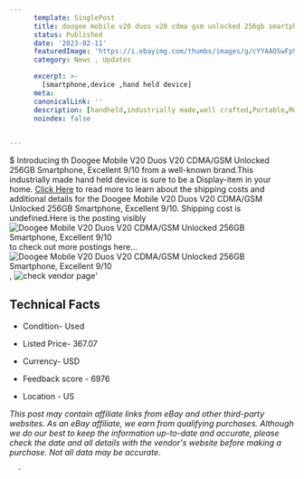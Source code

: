 ```yaml
---
      template: SinglePost
      title: doogee mobile v20 duos v20 cdma gsm unlocked 256gb smartphone excellent 9 10
      status: Published
      date: '2023-02-11'
      featuredImage: 'https://i.ebayimg.com/thumbs/images/g/cYYAAOSwFp9jz~dt/s-l225.jpg'
      category: News , Updates

      excerpt: >-
        [smartphone,device ,hand held device]
      meta:
      canonicalLink: ''
      description: [handheld,industrially made,well crafted,Portable,Mobile,Compact,Convenient,Lightweight,Maneuverable,Man-portable,Miniature,Carriable,Hand-held,Light,Holdable,Transportable,Mobile device,Pocket-sized,On-the-go,Wireless,Cordless,Compact size,Convenient size, smartphone,device ,hand held device]
      noindex: false
      

---
```

$
      Introducing th Doogee Mobile V20 Duos V20 CDMA/GSM Unlocked 256GB Smartphone, Excellent 9/10 from a well-known brand.This industrially made hand held device is sure to be a Display-item in your home. [Click Here](https://www.ebay.com/itm/266099773852?hash=item3df4c8519c%3Ag%3AcYYAAOSwFp9jz%7Edt&mkevt=1&mkcid=1&mkrid=711-53200-19255-0&campid=%253CePNCampaignId%253E&customid=%253CreferenceId%253E&toolid=10049) to read more to learn about the shipping costs and additional details for the Doogee Mobile V20 Duos V20 CDMA/GSM Unlocked 256GB Smartphone, Excellent 9/10. Shipping cost is undefined.Here is the posting visibly ![Doogee Mobile V20 Duos V20 CDMA/GSM Unlocked 256GB Smartphone, Excellent 9/10](https://i.ebayimg.com/thumbs/images/g/cYYAAOSwFp9jz~dt/s-l225.jpg) to check out more postings here... ![Doogee Mobile V20 Duos V20 CDMA/GSM Unlocked 256GB Smartphone, Excellent 9/10](https://i.ebayimg.com/images/g/cYYAAOSwFp9jz~dt/s-l960.jpg), ![check vendor page](https://origin-galleryplus.ebayimg.com/ws/web/266099773852_2_0_1/225x225.jpg)'

      

 ## Technical Facts 



     
      

 - Condition- Used 


      

 - Listed Price- 367.07 


      

 - Currency- USD 


      

 - Feedback score - 6976 


      

 - Location - US 


      
      

 *_This post may contain affiliate links from eBay and other third-party websites. As an eBay affiliate, we earn from qualifying purchases. Although we do our best to keep the information up-to-date and accurate, please check the date and all details with the vendor's website before making a purchase. Not all data may be accurate._*




      -

